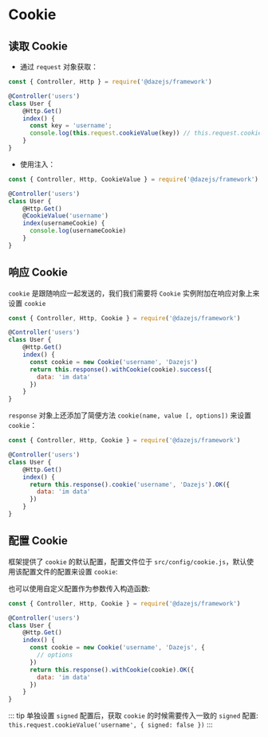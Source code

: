 # Cookie

## 读取 Cookie
- 通过 `request` 对象获取：
```js {8}
const { Controller, Http } = require('@dazejs/framework')

@Controller('users')
class User {
    @Http.Get()
    index() {
      const key = 'username';
      console.log(this.request.cookieValue(key)) // this.request.cookie 的别名方法
    }
}
```

- 使用注入：
```js {6,8}
const { Controller, Http, CookieValue } = require('@dazejs/framework')

@Controller('users')
class User {
    @Http.Get()
    @CookieValue('username')
    index(usernameCookie) {
      console.log(usernameCookie)
    }
}
```

## 响应 Cookie
`cookie` 是跟随响应一起发送的，我们我们需要将 `Cookie` 实例附加在响应对象上来设置 `cookie`

```js {7,8,9,10}
const { Controller, Http, Cookie } = require('@dazejs/framework')

@Controller('users')
class User {
    @Http.Get()
    index() {
      const cookie = new Cookie('username', 'Dazejs')
      return this.response().withCookie(cookie).success({
        data: 'im data'
      })
    }
}
```

`response` 对象上还添加了简便方法 `cookie(name, value [, options])` 来设置 `cookie`：

```js {7,8,9}
const { Controller, Http, Cookie } = require('@dazejs/framework')

@Controller('users')
class User {
    @Http.Get()
    index() {
      return this.response().cookie('username', 'Dazejs').OK({
        data: 'im data'
      })
    }
}
```

## 配置 Cookie

框架提供了 `cookie` 的默认配置，配置文件位于 `src/config/cookie.js`，默认使用该配置文件的配置来设置 `cookie`:

也可以使用自定义配置作为参数传入构造函数:

```js {7,8,9}
const { Controller, Http, Cookie } = require('@dazejs/framework')

@Controller('users')
class User {
    @Http.Get()
    index() {
      const cookie = new Cookie('username', 'Dazejs', {
        // options
      })
      return this.response().withCookie(cookie).OK({
        data: 'im data'
      })
    }
}
```

::: tip
单独设置 `signed` 配置后，获取 `cookie` 的时候需要传入一致的 `signed` 配置: `this.request.cookieValue('username', { signed: false })`
:::